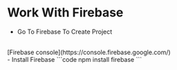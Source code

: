 

# Work With Firebase
- Go To Firebase To Create Project 
<br>
[Firebase console](https://console.firebase.google.com/)
<br>
- Install Firebase
```code
npm install firebase
```
